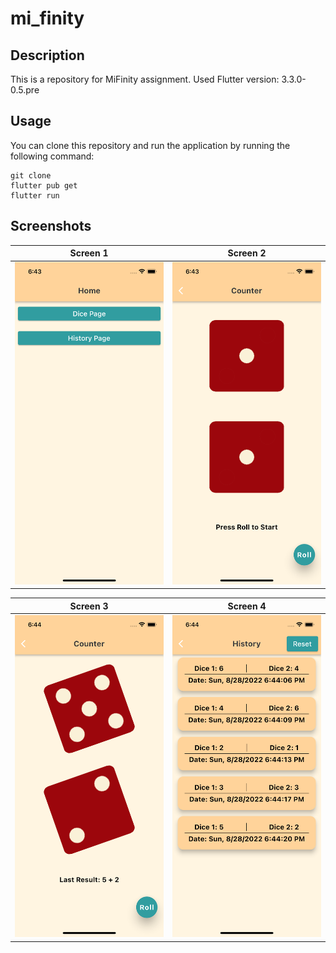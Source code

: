 # mi_finity

## Description
This is a repository for MiFinity assignment.
Used Flutter version: 3.3.0-0.5.pre


## Usage

You can clone this repository and run the application by running the following command:

```
git clone
flutter pub get
flutter run
```

## Screenshots

<!-- add image url from git repository-->
Screen 1             |  Screen 2
:-------------------------:|:-------------------------:
<img src="https://raw.githubusercontent.com/xlash5/MiFinity/main/screenshots/Simulator%20Screen%20Shot%20-%20iPhone%2013%20-%202022-08-28%20at%2018.43.43.png" width="250">  |  <img src="https://raw.githubusercontent.com/xlash5/MiFinity/main/screenshots/Simulator%20Screen%20Shot%20-%20iPhone%2013%20-%202022-08-28%20at%2018.43.57.png" width="250">

Screen 3             |  Screen 4
:-------------------------:|:-------------------------:
<img src="https://raw.githubusercontent.com/xlash5/MiFinity/main/screenshots/Simulator%20Screen%20Shot%20-%20iPhone%2013%20-%202022-08-28%20at%2018.44.22.png" width="250"> |  <img src="https://raw.githubusercontent.com/xlash5/MiFinity/main/screenshots/Simulator%20Screen%20Shot%20-%20iPhone%2013%20-%202022-08-28%20at%2018.44.29.png" width="250">
